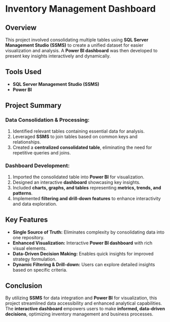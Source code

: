# Inventory Management Dashboard

## Overview
This project involved consolidating multiple tables using **SQL Server Management Studio (SSMS)** to create a unified dataset for easier visualization and analysis. A **Power BI dashboard** was then developed to present key insights interactively and dynamically.

## Tools Used
- **SQL Server Management Studio (SSMS)**
- **Power BI**

## Project Summary
### **Data Consolidation & Processing:**
1. Identified relevant tables containing essential data for analysis.
2. Leveraged **SSMS** to join tables based on common keys and relationships.
3. Created a **centralized consolidated table**, eliminating the need for repetitive queries and joins.

### **Dashboard Development:**
1. Imported the consolidated table into **Power BI** for visualization.
2. Designed an interactive **dashboard** showcasing key insights.
3. Included **charts, graphs, and tables** representing **metrics, trends, and patterns**.
4. Implemented **filtering and drill-down features** to enhance interactivity and data exploration.

## Key Features
- **Single Source of Truth:** Eliminates complexity by consolidating data into one repository.
- **Enhanced Visualization:** Interactive **Power BI dashboard** with rich visual elements.
- **Data-Driven Decision Making:** Enables quick insights for improved strategy formulation.
- **Dynamic Filtering & Drill-down:** Users can explore detailed insights based on specific criteria.

## Conclusion
By utilizing **SSMS** for data integration and **Power BI** for visualization, this project streamlined data accessibility and enhanced analytical capabilities. The **interactive dashboard** empowers users to make **informed, data-driven decisions**, optimizing inventory management and business processes.


